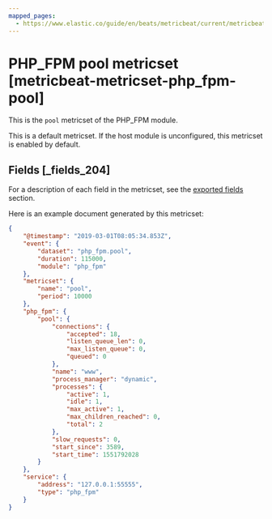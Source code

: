 ```yaml
---
mapped_pages:
  - https://www.elastic.co/guide/en/beats/metricbeat/current/metricbeat-metricset-php_fpm-pool.html
---
```


# PHP_FPM pool metricset [metricbeat-metricset-php_fpm-pool]

This is the `pool` metricset of the PHP_FPM module.

This is a default metricset. If the host module is unconfigured, this metricset is enabled by default.

## Fields [_fields_204]

For a description of each field in the metricset, see the [exported fields](/reference/metricbeat/exported-fields-php_fpm.md) section.

Here is an example document generated by this metricset:

```json
{
    "@timestamp": "2019-03-01T08:05:34.853Z",
    "event": {
        "dataset": "php_fpm.pool",
        "duration": 115000,
        "module": "php_fpm"
    },
    "metricset": {
        "name": "pool",
        "period": 10000
    },
    "php_fpm": {
        "pool": {
            "connections": {
                "accepted": 18,
                "listen_queue_len": 0,
                "max_listen_queue": 0,
                "queued": 0
            },
            "name": "www",
            "process_manager": "dynamic",
            "processes": {
                "active": 1,
                "idle": 1,
                "max_active": 1,
                "max_children_reached": 0,
                "total": 2
            },
            "slow_requests": 0,
            "start_since": 3589,
            "start_time": 1551792028
        }
    },
    "service": {
        "address": "127.0.0.1:55555",
        "type": "php_fpm"
    }
}
```


